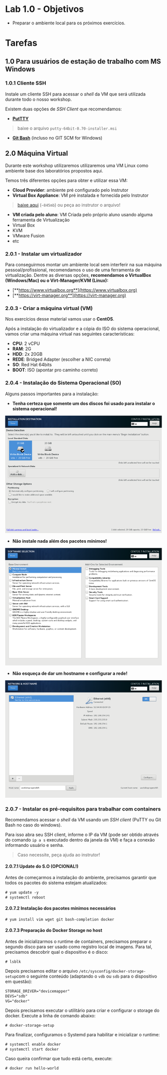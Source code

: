 # Lab 1.0 - Objetivos

* Preparar o ambiente local para os próximos exercícios.

# Tarefas

## 1.0 Para usuários de estação de trabalho com MS Windows

### 1.0.1 Cliente SSH

Instale um cliente SSH para acessar o _shell_ da VM que será utilizada durante todo o nosso workshop.

Existem duas opções de _SSH Client_ que recomendamos:

 * [**PutTTY**](https://www.chiark.greenend.org.uk/~sgtatham/putty/latest.html)
 > baixe o arquivo `putty-64bit-0.70-installer.msi`

 * [**Git Bash**](https://git-scm.com/download/win) (incluso no GIT SCM for Windows) 

## 2.0 Máquina Virtual

Durante este workshop utilizaremos utilizaremos uma VM Linux como ambiente base dos laboratórios propostos aqui.

Temos três diferentes opções para obter e utilizar essa VM: 
 * **Cloud Provider**: ambiente pré configurado pelo Instrutor
 * **Virtual Box Appliance**: VM pré instalada e fornecida pelo Instrutor
 > [baixe aqui](https://drive.google.com/open?id=16CHefCCaXL9wfhsx6C7jgH11ODO5mFdP) (`~845mb`) ou peça ao instrutor o arquivo!

 * **VM criada pelo aluno**: VM Criada pelo próprio aluno usando alguma ferramenta de Virtualização
  * Virtual Box
  * KVM
  * VMware Fusion
  * etc

### 2.0.1 - Instalar um virtualizador

Para conseguirmos montar um ambiente local sem interferir na sua máquina pessoal/profissional, recomendamos o uso de uma ferramenta de virtualização. Dentre as diversas opções, **recomendamos o VirtualBox \(Windows/Mac\) ou o Virt-Manager/KVM \(Linux\):**

* [**https://www.virtualbox.org**](https://www.virtualbox.org)
* [**https://virt-manager.org**](https://virt-manager.org)

### 2.0.3 - Criar a máquina virtual (VM)
Nos exercícios desse material vamos usar o **CentOS**.

Após a instalação do virtualizador e a cópia do ISO do sistema operacional, vamos criar uma máquina virtual nas seguintes características:

* **CPU**: 2 vCPU
* **RAM**: 2G
* **HDD**: 2x 20GB
* **REDE**: Bridged Adapter \(escolher a NIC correta\)
* **SO**: Red Hat 64bits
* **BOOT**: ISO \(apontar pro caminho correto\)

### 2.0.4 - Instalação do Sistema Operacional (SO)

Alguns passos importantes para a instalação:

* **Tenha certeza que somente um dos discos foi usado para instalar o sistema operacional!**

![](/parte1/extras/centos-install-disks.png)

* **Não instale nada além dos pacotes mínimos!**

![](/parte1/extras/centos-install-packages.png)

* **Não esqueça de dar um hostname e configurar a rede!**

![](/parte1/extras/centos-install-networking.png)

### 2.0.7 - Instalar os pré-requisitos para trabalhar com containers

Recomendamos acessar o _shell_ da VM usando um _SSH client_ (PuTTY ou Git Bash no caso do windows). 

Para isso abra seu SSH client, informe o IP da VM (pode ser obtido através do comando `ip a s` executado dentro da janela da VM) e faça a conexão informando usuário e senha.

> Caso necessite, peça ajuda ao instrutor! 

#### 2.0.7.1 Update do S.O (OPCIONAL!)
Antes de começarmos a instalação do ambiente, precisamos garantir que todos os pacotes do sistema estejam atualizados:

```
# yum update -y
# systemctl reboot
```

#### 2.0.7.2 Instalação dos pacotes mínimos necessários

```
# yum install vim wget git bash-completion docker
```

#### 2.0.7.3 Preparação do Docker Storage no host

Antes de inicializarmos o runtime de containers, precisamos preparar o segundo disco para ser usado como registro local de imagens. Para tal, precisamos descobrir qual o dispositivo é o disco:

```
# lsblk
```

Depois precisamos editar o arquivo `/etc/sysconfig/docker-storage-setup`com o seguinte conteúdo (adaptando o `vdb` ou `sdb` para o dispositivo em questão):

```
STORAGE_DRIVER="devicemapper"
DEVS="sdb"
VG="docker"
```

Depois precisamos executar o utilitário para criar e configurar o storage do docker. Execute a linha de comando abaixo:

```
# docker-storage-setup
```

Para finalizar, configuramos o Systemd para habilitar e inicializar o runtime:

```
# systemctl enable docker
# systemctl start docker
```

Caso queira confirmar que tudo está certo, execute:

```
# docker run hello-world
```
